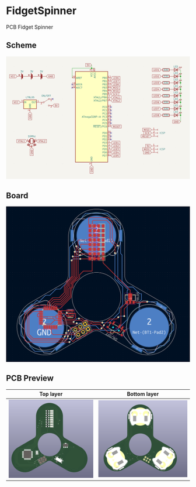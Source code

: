 # FidgetSpinner
PCB Fidget Spinner

## Scheme
![Scheme](images/scheme.png)

## Board
![Board](images/board.png)

## PCB Preview
Top layer|Bottom layer
---------|---------
![Board](images/preview_top.png)|![View 1](images/preview_bottom.png)
